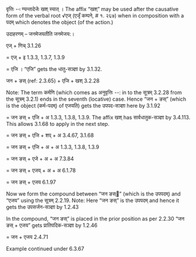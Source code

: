 




वृत्तिः --ः ण्‍यन्‍तादेजेः खश् स्‍यात् । The affix “खश्” may be used after the causative form of the verbal root √एज् (एजृँ कम्पने, # १. २६७) when in composition with a पदम् which denotes the object (of the action.)


उदाहरणम् – जनमेजयतीति जनमेजय:।


एज् + णिच् 3.1.26

= एज् + इ 1.3.3, 1.3.7, 1.3.9

= एजि । “एजि” gets the धातु-सञ्ज्ञा by 3.1.32.


जन + ङस् (ref: 2.3.65) + एजि + खश् 3.2.28

Note: The term कर्मणि (which comes as अनुवृत्तिः --: in to the सूत्रम् 3.2.28 from the सूत्रम् 3.2.1) ends in the seventh (locative) case. Hence “जन + ङस्” (which is the object (कर्म-पदम्) of एजयति) gets the उपपद-सञ्ज्ञा here by 3.1.92

= जन ङस् + एजि + अ 1.3.3, 1.3.8, 1.3.9. The affix खश् has सार्वधातुक-सञ्ज्ञा by 3.4.113. This allows 3.1.68 to apply in the next step.

= जन ङस् + एजि + शप् + अ 3.4.67, 3.1.68

= जन ङस् + एजि + अ + अ 1.3.3, 1.3.8, 1.3.9

= जन ङस् + एजे + अ + अ 7.3.84

= जन ङस् + एजय् + अ + अ 6.1.78

= जन ङस् + एजय 6.1.97


Now we form the compound between “जन ङस्” (which is the उपपदम्) and “एजय” using the सूत्रम् 2.2.19. Note: Here “जन ङस्” is the उपपदम् and hence it gets the उपसर्जन-सञ्ज्ञा by 1.2.43

In the compound, “जन ङस्” is placed in the prior position as per 2.2.30
“जन ङस् + एजय” gets प्रातिपदिक-सञ्ज्ञा by 1.2.46

= जन + एजय 2.4.71


Example continued under 6.3.67

